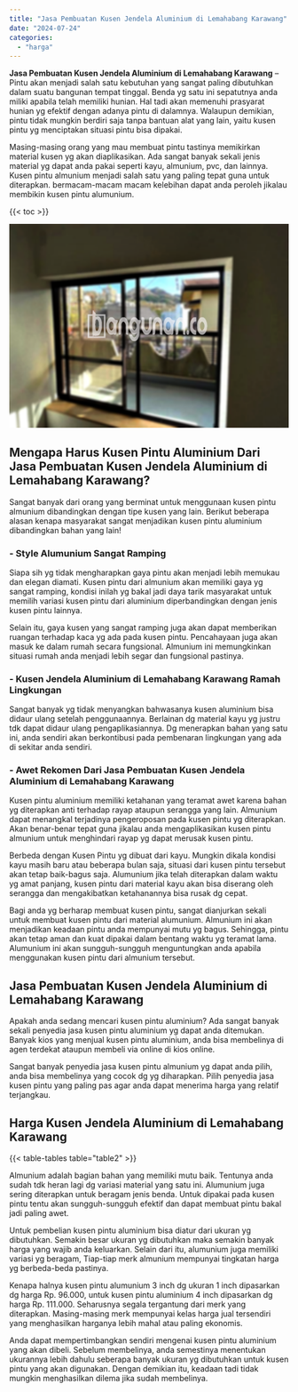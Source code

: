 ```yaml
---
title: "Jasa Pembuatan Kusen Jendela Aluminium di Lemahabang Karawang"
date: "2024-07-24"
categories: 
  - "harga"
---
```


**Jasa Pembuatan Kusen Jendela Aluminium di Lemahabang Karawang** – Pintu akan menjadi salah satu kebutuhan yang sangat paling dibutuhkan dalam suatu bangunan tempat tinggal. Benda yg satu ini sepatutnya anda miliki apabila telah memiliki hunian. Hal tadi akan memenuhi prasyarat hunian yg efektif dengan adanya pintu di dalamnya. Walaupun demikian, pintu tidak mungkin berdiri saja tanpa bantuan alat yang lain, yaitu kusen pintu yg menciptakan situasi pintu bisa dipakai.

Masing-masing orang yang mau membuat pintu tastinya memikirkan material kusen yg akan diaplikasikan. Ada sangat banyak sekali jenis material yg dapat anda pakai seperti kayu, almunium, pvc, dan lainnya. Kusen pintu almunium menjadi salah satu yang paling tepat guna untuk diterapkan. bermacam-macam macam kelebihan dapat anda peroleh jikalau membikin kusen pintu alumunium.

{{< toc >}}

![Jasa Pembuatan Kusen Jendela Aluminium di Lemahabang Karawang](/images/harga-kusen-jendela-alumunium-06.png)

## Mengapa Harus Kusen Pintu Aluminium Dari Jasa Pembuatan Kusen Jendela Aluminium di Lemahabang Karawang?

Sangat banyak dari orang yang berminat untuk menggunaan kusen pintu almunium dibandingkan dengan tipe kusen yang lain. Berikut beberapa alasan kenapa masyarakat sangat menjadikan kusen pintu aluminium dibandingkan bahan yang lain!

### \- Style Alumunium Sangat Ramping

Siapa sih yg tidak mengharapkan gaya pintu akan menjadi lebih memukau dan elegan diamati. Kusen pintu dari almunium akan memiliki gaya yg sangat ramping, kondisi inilah yg bakal jadi daya tarik masyarakat untuk memilih variasi kusen pintu dari aluminium diperbandingkan dengan jenis kusen pintu lainnya.

Selain itu, gaya kusen yang sangat ramping juga akan dapat memberikan ruangan terhadap kaca yg ada pada kusen pintu. Pencahayaan juga akan masuk ke dalam rumah secara fungsional. Almunium ini memungkinkan situasi rumah anda menjadi lebih segar dan fungsional pastinya.

### \- Kusen Jendela Aluminium di Lemahabang Karawang Ramah Lingkungan

Sangat banyak yg tidak menyangkan bahwasanya kusen aluminium bisa didaur ulang setelah penggunaannya. Berlainan dg material kayu yg justru tdk dapat didaur ulang pengaplikasiannya. Dg menerapkan bahan yang satu ini, anda sendiri akan berkontibusi pada pembenaran lingkungan yang ada di sekitar anda sendiri.

### \- Awet Rekomen Dari Jasa Pembuatan Kusen Jendela Aluminium di Lemahabang Karawang

Kusen pintu aluminium memiliki ketahanan yang teramat awet karena bahan yg diterapkan anti terhadap rayap ataupun serangga yang lain. Almunium dapat menangkal terjadinya pengeroposan pada kusen pintu yg diterapkan. Akan benar-benar tepat guna jikalau anda mengaplikasikan kusen pintu almunium untuk menghindari rayap yg dapat merusak kusen pintu.

Berbeda dengan Kusen Pintu yg dibuat dari kayu. Mungkin dikala kondisi kayu masih baru atau beberapa bulan saja, situasi dari kusen pintu tersebut akan tetap baik-bagus saja. Alumunium jika telah diterapkan dalam waktu yg amat panjang, kusen pintu dari material kayu akan bisa diserang oleh serangga dan mengakibatkan ketahanannya bisa rusak dg cepat.

Bagi anda yg berharap membuat kusen pintu, sangat dianjurkan sekali untuk membuat kusen pintu dari material alumunium. Almunium ini akan menjadikan keadaan pintu anda mempunyai mutu yg bagus. Sehingga, pintu akan tetap aman dan kuat dipakai dalam bentang waktu yg teramat lama. Alumunium ini akan sungguh-sungguh menguntungkan anda apabila menggunakan kusen pintu dari almunium tersebut.

## Jasa Pembuatan Kusen Jendela Aluminium di Lemahabang Karawang

Apakah anda sedang mencari kusen pintu aluminium? Ada sangat banyak sekali penyedia jasa kusen pintu aluminium yg dapat anda ditemukan. Banyak kios yang menjual kusen pintu aluminium, anda bisa membelinya di agen terdekat ataupun membeli via online di kios online.

Sangat banyak penyedia jasa kusen pintu almunium yg dapat anda pilih, anda bisa membelinya yang cocok dg yg diharapkan. Pilih penyedia jasa kusen pintu yang paling pas agar anda dapat menerima harga yang relatif terjangkau.

## Harga Kusen Jendela Aluminium di Lemahabang Karawang

{{< table-tables table="table2" >}}

Almunium adalah bagian bahan yang memiliki mutu baik. Tentunya anda sudah tdk heran lagi dg variasi material yang satu ini. Alumunium juga sering diterapkan untuk beragam jenis benda. Untuk dipakai pada kusen pintu tentu akan sungguh-sungguh efektif dan dapat membuat pintu bakal jadi paling awet.

Untuk pembelian kusen pintu aluminium bisa diatur dari ukuran yg dibutuhkan. Semakin besar ukuran yg dibutuhkan maka semakin banyak harga yang wajib anda keluarkan. Selain dari itu, alumunium juga memiliki variasi yg beragam, Tiap-tiap merk almunium mempunyai tingkatan harga yg berbeda-beda pastinya.

Kenapa halnya kusen pintu alumunium 3 inch dg ukuran 1 inch dipasarkan dg harga Rp. 96.000, untuk kusen pintu aluminium 4 inch dipasarkan dg harga Rp. 111.000. Seharusnya segala tergantung dari merk yang diterapkan. Masing-masing merk mempunyai kelas harga jual tersendiri yang menghasilkan harganya lebih mahal atau paling ekonomis.

Anda dapat mempertimbangkan sendiri mengenai kusen pintu aluminium yang akan dibeli. Sebelum membelinya, anda semestinya menentukan ukurannya lebih dahulu seberapa banyak ukuran yg dibutuhkan untuk kusen pintu yang akan digunakan. Dengan demikian itu, keadaan tadi tidak mungkin menghasilkan dilema jika sudah membelinya.
